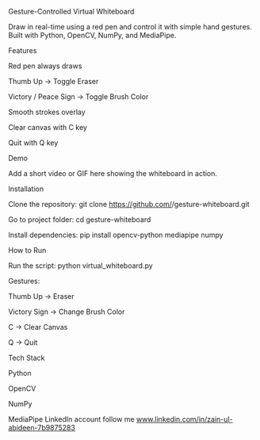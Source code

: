 Gesture-Controlled Virtual Whiteboard

Draw in real-time using a red pen and control it with simple hand gestures. Built with Python, OpenCV, NumPy, and MediaPipe.

Features

Red pen always draws

Thumb Up → Toggle Eraser

Victory / Peace Sign → Toggle Brush Color

Smooth strokes overlay

Clear canvas with C key

Quit with Q key

Demo

Add a short video or GIF here showing the whiteboard in action.

Installation

Clone the repository:
git clone https://github.com/<your-username>/gesture-whiteboard.git

Go to project folder:
cd gesture-whiteboard

Install dependencies:
pip install opencv-python mediapipe numpy

How to Run

Run the script:
python virtual_whiteboard.py

Gestures:

Thumb Up → Eraser

Victory Sign → Change Brush Color

C → Clear Canvas

Q → Quit

Tech Stack

Python

OpenCV

NumPy

MediaPipe
LinkedIn account follow me www.linkedin.com/in/zain-ul-abideen-7b9875283
